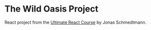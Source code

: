 # The Wild Oasis Project

React project from the [Ultimate React Course](https://github.com/jonasschmedtmann/ultimate-react-course) by Jonas Schmedtmann.
